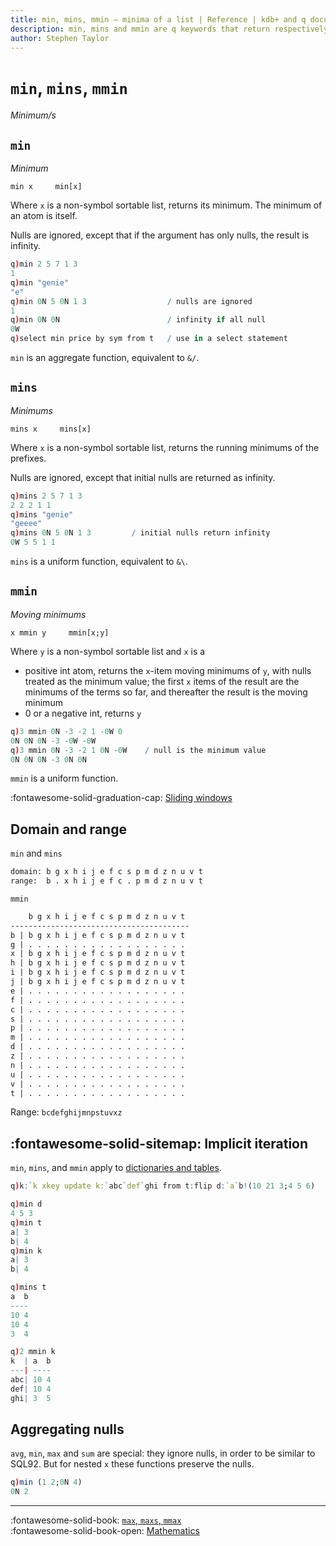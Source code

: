 ```yaml
---
title: min, mins, mmin – minima of a list | Reference | kdb+ and q documentation
description: min, mins and mmin are q keywords that return respectively the smallest item, the cumulative minimums, and the moving minimums of the argument.
author: Stephen Taylor
---
```

# `min`, `mins`, `mmin`

_Minimum/s_




## `min`

_Minimum_

```syntax
min x     min[x]
```

Where `x` is a non-symbol sortable list, returns its minimum. 
The minimum of an atom is itself. 

Nulls are ignored, except that if the argument has only nulls, the result is infinity.

```q
q)min 2 5 7 1 3
1
q)min "genie"
"e"
q)min 0N 5 0N 1 3                  / nulls are ignored
1
q)min 0N 0N                        / infinity if all null
0W
q)select min price by sym from t   / use in a select statement
```

`min` is an aggregate function, equivalent to `&/`.


## `mins`

_Minimums_

```syntax
mins x     mins[x]
```

Where `x` is a non-symbol sortable list, returns the running minimums of the prefixes.

Nulls are ignored, except that initial nulls are returned as infinity.

```q
q)mins 2 5 7 1 3
2 2 2 1 1
q)mins "genie"
"geeee"
q)mins 0N 5 0N 1 3         / initial nulls return infinity
0W 5 5 1 1
```

`mins` is a uniform function, equivalent to `&\`.


## `mmin`

_Moving minimums_

```syntax
x mmin y     mmin[x;y]
```

Where `y` is a non-symbol sortable list and `x` is a 

-   positive int atom, returns the `x`-item moving minimums of `y`, with nulls treated as the minimum value; the first `x` items of the result are the minimums of the terms so far, and thereafter the result is the moving minimum
-   0 or a negative int, returns `y`

```q
q)3 mmin 0N -3 -2 1 -0W 0
0N 0N 0N -3 -0W -0W
q)3 mmin 0N -3 -2 1 0N -0W    / null is the minimum value
0N 0N 0N -3 0N 0N
```

`mmin` is a uniform function.

:fontawesome-solid-graduation-cap:
[Sliding windows](../kb/programming-idioms.md#how-do-i-apply-a-function-to-a-sequence-sliding-window)  


## Domain and range

`min` and `mins`
```txt
domain: b g x h i j e f c s p m d z n u v t
range:  b . x h i j e f c . p m d z n u v t
```

`mmin`
```txt
    b g x h i j e f c s p m d z n u v t
----------------------------------------
b | b g x h i j e f c s p m d z n u v t
g | . . . . . . . . . . . . . . . . . .
x | b g x h i j e f c s p m d z n u v t
h | b g x h i j e f c s p m d z n u v t
i | b g x h i j e f c s p m d z n u v t
j | b g x h i j e f c s p m d z n u v t
e | . . . . . . . . . . . . . . . . . .
f | . . . . . . . . . . . . . . . . . .
c | . . . . . . . . . . . . . . . . . .
s | . . . . . . . . . . . . . . . . . .
p | . . . . . . . . . . . . . . . . . .
m | . . . . . . . . . . . . . . . . . .
d | . . . . . . . . . . . . . . . . . .
z | . . . . . . . . . . . . . . . . . .
n | . . . . . . . . . . . . . . . . . .
u | . . . . . . . . . . . . . . . . . .
v | . . . . . . . . . . . . . . . . . .
t | . . . . . . . . . . . . . . . . . .
```

Range: `bcdefghijmnpstuvxz`


## :fontawesome-solid-sitemap: Implicit iteration

`min`, `mins`, and `mmin` apply to [dictionaries and tables](../basics/math.md#dictionaries-and-tables).

```q
q)k:`k xkey update k:`abc`def`ghi from t:flip d:`a`b!(10 21 3;4 5 6)

q)min d
4 5 3
q)min t
a| 3
b| 4
q)min k
a| 3
b| 4

q)mins t
a  b
----
10 4
10 4
3  4

q)2 mmin k
k  | a  b
---| ----
abc| 10 4
def| 10 4
ghi| 3  5
```

## Aggregating nulls

`avg`, `min`, `max` and `sum` are special: they ignore nulls, in order to be similar to SQL92.
But for nested `x` these functions preserve the nulls.

```q
q)min (1 2;0N 4)
0N 2
```


----
:fontawesome-solid-book:
[`max`, `maxs`, `mmax`](max.md)
<br>
:fontawesome-solid-book-open:
[Mathematics](../basics/math.md)

